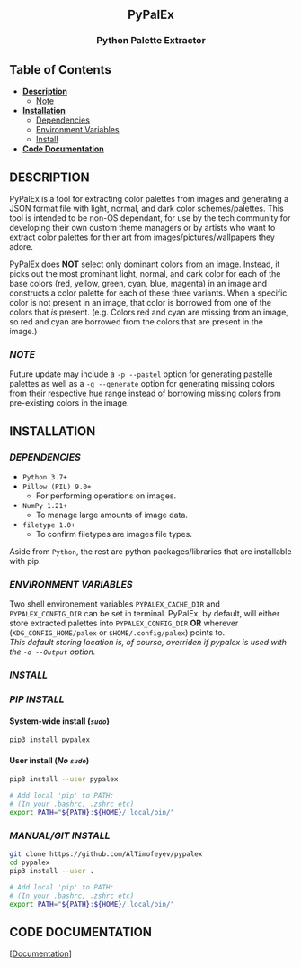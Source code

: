 ## <div align="center">PyPalEx</div>
### <div align="center">Python Palette Extractor</div>

## Table of Contents
- **[Description](#description)**
    - [Note](#note)
- **[Installation](#installation)**
    - [Dependencies](#dependencies)
    - [Environment Variables](#environment-variables)
    - [Install](#install)
- **[Code Documentation](#code-documentation)**


## **DESCRIPTION**
PyPalEx is a tool for extracting color palettes from images and generating a JSON format file with light, normal, and dark color schemes/palettes. This tool is intended to be non-OS dependant, for use by the tech community for developing their own custom theme managers or by artists who want to extract color palettes for thier art from images/pictures/wallpapers they adore.

PyPalEx does **NOT** select only dominant colors from an image. Instead, it picks out the most prominant light, normal, and dark color for each of the base colors (red, yellow, green, cyan, blue, magenta) in an image and constructs a color palette for each of these three variants. When a specific color is not present in an image, that color is borrowed from one of the colors that *is* present. (e.g. Colors red and cyan are missing from an image, so red and cyan are borrowed from the colors that are present in the image.)

### **_NOTE_**
Future update may include a `-p --pastel` option for generating pastelle palettes as well as a `-g --generate` option for generating missing colors from their respective hue range instead of borrowing missing colors from pre-existing colors in the image.


## **INSTALLATION**
### **_DEPENDENCIES_**
- `Python 3.7+`
- `Pillow (PIL) 9.0+`
    - For performing operations on images.
- `NumPy 1.21+`
    - To manage large amounts of image data.
- `filetype 1.0+`
    - To confirm filetypes are images file types.

Aside from `Python`, the rest are python packages/libraries that are installable with pip.

### **_ENVIRONMENT VARIABLES_**
Two shell environement variables `PYPALEX_CACHE_DIR` and `PYPALEX_CONFIG_DIR` can be set in terminal. PyPalEx, by default, will either store extracted palettes into `PYPALEX_CONFIG_DIR` __OR__ wherever (`XDG_CONFIG_HOME/palex` or `$HOME/.config/palex`) points to.  
_This default storing location is, of course, overriden if pypalex is used with the `-o --Output` option._

### **_INSTALL_**
### _PIP INSTALL_
#### **System-wide install (*`sudo`*)**
```sh
pip3 install pypalex
```

#### **User install (*No `sudo`*)**
```sh
pip3 install --user pypalex

# Add local 'pip' to PATH:
# (In your .bashrc, .zshrc etc)
export PATH="${PATH}:${HOME}/.local/bin/"
```

### _MANUAL/GIT INSTALL_
```sh
git clone https://github.com/AlTimofeyev/pypalex
cd pypalex
pip3 install --user .

# Add local 'pip' to PATH:
# (In your .bashrc, .zshrc etc)
export PATH="${PATH}:${HOME}/.local/bin/"
```


## **CODE DOCUMENTATION**
\[[Documentation](https://github.com/AlTimofeyev/pypalex/blob/main/pypalex_code_documentation.pdf)]
